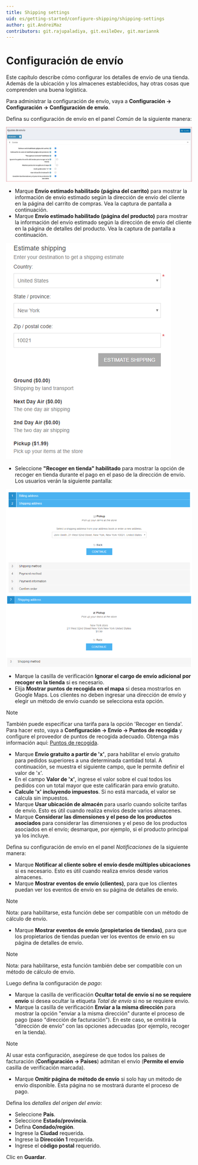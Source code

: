 ```yaml
---
title: Shipping settings
uid: es/getting-started/configure-shipping/shipping-settings
author: git.AndreiMaz
contributors: git.rajupaladiya, git.exileDev, git.mariannk
---
```


# Configuración de envío

Este capítulo describe cómo configurar los detalles de envío de una tienda. Además de la ubicación y los almacenes establecidos, hay otras cosas que comprenden una buena logística.

Para administrar la configuración de envío, vaya a **Configuración → Configuración → Configuración de envío**.

Defina su configuración de envío en el panel *Común* de la siguiente manera:

![Configuración de envío](_static/shipping-settings/shipping-settings.jpg)

* Marque **Envío estimado habilitado (página del carrito)** para mostrar la información de envío estimado según la dirección de envío del cliente en la página del carrito de compras. Vea la captura de pantalla a continuación.
* Marque **Envío estimado habilitado (página del producto)** para mostrar la información del envío estimado según la dirección de envío del cliente en la página de detalles del producto. Vea la captura de pantalla a continuación.

![Estimate shipping](_static/shipping-settings/estimate-shipping.png)

* Seleccione **"Recoger en tienda" habilitado** para mostrar la opción de recoger en tienda durante el pago en el paso de la dirección de envío. Los usuarios verán la siguiente pantalla:

![Dirección de envío](_static/shipping-settings/shipping-address.png)![Dirección del punto de recogida](_static/shipping-settings/Pickup-Point-address.png)

* Marque la casilla de verificación **Ignorar el cargo de envío adicional por recoger en la tienda** si es necesario.
* Elija **Mostrar puntos de recogida en el mapa** si desea mostrarlos en Google Maps. Los clientes no deben ingresar una dirección de envío y elegir un método de envío cuando se selecciona esta opción.

> [!NOTE]
>
> También puede especificar una tarifa para la opción 'Recoger en tienda'. Para hacer esto, vaya a **Configuración → Envío → Puntos de recogida** y configure el proveedor de puntos de recogida adecuado. Obtenga más información aquí: [Puntos de recogida](xref:en/Getting-started/configure-shipping/advanced-configuration/pickup-points).

* Marque **Envío gratuito a partir de 'x'**, para habilitar el envío gratuito para pedidos superiores a una determinada cantidad total. A continuación, se muestra el siguiente campo, que le permite definir el valor de 'x'.
* En el campo **Valor de 'x'**, ingrese el valor sobre el cual todos los pedidos con un total mayor que este calificarán para envío gratuito.
* **Calcule 'x' incluyendo impuestos**. Si no está marcada, el valor se calcula sin impuestos.
* Marque **Usar ubicación de almacén** para usarlo cuando solicite tarifas de envío. Esto es útil cuando realiza envíos desde varios almacenes.
* Marque **Considerar las dimensiones y el peso de los productos asociados** para considerar las dimensiones y el peso de los productos asociados en el envío; desmarque, por ejemplo, si el producto principal ya los incluye.

Defina su configuración de envío en el panel *Notificaciones* de la siguiente manera:

* Marque **Notificar al cliente sobre el envío desde múltiples ubicaciones** si es necesario. Esto es útil cuando realiza envíos desde varios almacenes.
* Marque **Mostrar eventos de envío (clientes)**, para que los clientes puedan ver los eventos de envío en su página de detalles de envío.

> [!NOTE]
>
> Nota: para habilitarse, esta función debe ser compatible con un método de cálculo de envío.

* Marque **Mostrar eventos de envío (propietarios de tiendas)**, para que los propietarios de tiendas puedan ver los eventos de envío en su página de detalles de envío.
> [!NOTE]
>
> Nota: para habilitarse, esta función también debe ser compatible con un método de cálculo de envío.

Luego defina la configuración de *pago*:
* Marque la casilla de verificación **Ocultar total de envío si no se requiere envío** si desea ocultar la etiqueta *Total de envío* si no se requiere envío.
* Marque la casilla de verificación **Enviar a la misma dirección** para mostrar la opción "enviar a la misma dirección" durante el proceso de pago (paso "dirección de facturación"). En este caso, se omitirá la "dirección de envío" con las opciones adecuadas (por ejemplo, recoger en la tienda).

> [!NOTE]
>
> Al usar esta configuración, asegúrese de que todos los países de facturación (**Configuración → Países**) admitan el envío (**Permite el envío** casilla de verificación marcada).

* Marque **Omitir página de método de envío** si solo hay un método de envío disponible. Esta página no se mostrará durante el proceso de pago.


Defina los *detalles del origen del envío*:

* Seleccione **País**.
* Seleccione **Estado/provincia**.
* Defina **Condado/región**.
* Ingrese la **Ciudad** requerida.
* Ingrese la **Dirección 1** requerida.
* Ingrese el **código postal** requerido.

Clic en **Guardar**.

